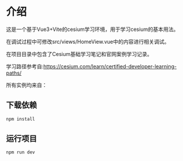 # 介绍
这是一个基于Vue3+Vite的cesium学习环境，用于学习cesium的基本用法。

在调试过程中可修改src/views/HomeView.vue中的内容进行相关调试。

在项目目录中包含了Cesium基础学习笔记和官网案例学习记录。

学习路径参考自:https://cesium.com/learn/certified-developer-learning-paths/

所有实例均来自：

## 下载依赖
```sh
npm install
```
## 运行项目
```sh
npm run dev
```

